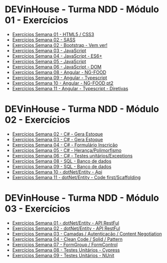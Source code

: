 # DEVinHouse - Turma NDD - Módulo 01 - Exercícios

 <ul>
    <li><a href="https://github.com/edmilsondmx/DEVinHouse-Exercicios/tree/main/Modulo-01/Exercicios-Semana01" target="_blank">Exercícios Semana 01 - HTML5 / CSS3</a></li>
    <li><a href="https://github.com/edmilsondmx/DEVinHouse-Exercicios/tree/main/Modulo-01/Exercicios-Semana02" target="_blank">Exercícios Semana 02 - SASS</a></li>
    <li><a href="https://github.com/edmilsondmx/DEVinHouse-Exercicios/tree/main/Modulo-01/Exercicios-Semana02-2" target="_blank">Exercícios Semana 02 - Bootstrap - <a href="https://edmilsondmx.github.io/projeto-pagina-viagens/">Vem ver!</a></a></li>
    <li><a href="https://github.com/edmilsondmx/DEVinHouse-Exercicios/tree/main/Modulo-01/Exercicios-Semana03" target="_blank">Exercícios Semana 03 - JavaScript</a></li>
    <li><a href="https://github.com/edmilsondmx/DEVinHouse-Exercicios/tree/main/Modulo-01/Exercicios-Semana04" target="_blank">Exercícios Semana 04 - JavaScript - ES6+</a></li>
    <li><a href="https://github.com/edmilsondmx/DEVinHouse-Exercicios/tree/main/Modulo-01/Exercicios-Semana05" target="_blank">Exercícios Semana 05 - JavaScript</a></li>
    <li><a href="https://github.com/edmilsondmx/DEVinHouse-Exercicios/tree/main/Modulo-01/Exerc%C3%ADcios-Semana06" target="_blank">Exercícios Semana 06 - JavaScript - DOM</a></li>
    <li><a href="https://github.com/edmilsondmx/DEVinHouse-Exercicios/tree/main/Modulo-01/Exercicios-Semana08" target="_blank">Exercícios Semana 08 - Angular - NG-FOOD</a></li>
    <li><a href="https://github.com/edmilsondmx/DEVinHouse-Exercicios/tree/main/Modulo-01/Exercicios-Semana09" target="_blank">Exercícios Semana 09 - Angular - Typescript</a></li>
    <li><a href="https://github.com/edmilsondmx/DEVinHouse-Exercicios/tree/main/Modulo-01/Exercicios-Semana10" target="_blank">Exercícios Semana 10 - Angular - NG-FOOD pt2</a></li>
    <li><a href="https://github.com/edmilsondmx/DEVinHouse-Exercicios/tree/main/Modulo-01/Exercicios-Semana11" target="_blank">Exercícios Semana 11 - Angular - Typescript - Diretivas</a></li>
 </ul>


# DEVinHouse - Turma NDD - Módulo 02 - Exercícios

<ul>
    <li><a href="https://github.com/edmilsondmx/DEVinHouse-Exercicios/tree/main/Modulo-02/Exercicios-Semana02/GeraEstoque" target="_blank">Exercícios Semana 02 - C# - Gera Estoque</a></li>
    <li><a href="https://github.com/edmilsondmx/DEVinHouse-Exercicios/tree/main/Modulo-02/Exercicios-Semana03/GeraEstoque" target="_blank">Exercícios Semana 03 - C# - Gera Estoque</a></li>
    <li><a href="https://github.com/edmilsondmx/DEVinHouse-Exercicios/tree/main/Modulo-02/Exercicios-Semana04/Formul%C3%A1rioInscricao" target="_blank">Exercícios Semana 04 - C# - Formulário Inscrição</a></li>
    <li><a href="https://github.com/edmilsondmx/DEVinHouse-Exercicios/tree/main/Modulo-02/Exercicios-Semana05" target="_blank">Exercícios Semana 05 - C# - Herança/Polimorfismo </a></li>
    <li><a href="https://github.com/edmilsondmx/DEVinHouse-Exercicios/tree/main/Modulo-02/Exercicios-Semana06" target="_blank">Exercícios Semana 06 - C# - Testes unitários/Exceptions </a></li>
    <li><a href="https://github.com/edmilsondmx/DEVinHouse-Exercicios/tree/main/Modulo-02/Exercicios-Semana07" target="_blank">Exercícios Semana 08 - SQL - Banco de dados </a></li>
    <li><a href="https://github.com/edmilsondmx/DEVinHouse-Exercicios/tree/main/Modulo-02/Exercicios-Semana09" target="_blank">Exercícios Semana 09 - SQL - Banco de dados </a></li>
    <li><a href="https://github.com/edmilsondmx/DEVinHouse-Exercicios/tree/main/Modulo-02/Exercicios-Semana10" target="_blank">Exercícios Semana 10 - dotNet/Entity - Api </a></li>
    <li><a href="https://github.com/edmilsondmx/DEVinHouse-Exercicios/tree/main/Modulo-02/Exercicios-Semana11" target="_blank">Exercícios Semana 11 - dotNet/Entity - Code first/Scaffolding </a></li>
    
 </ul>

 # DEVinHouse - Turma NDD - Módulo 03 - Exercícios

 <ul>

   <li><a href="https://github.com/edmilsondmx/DEVinHouse-Exercicios/tree/main/Modulo-03/Exercicios-Semana01" target="_blank">Exercícios Semana 01 - dotNet/Entity - API RestFul </a></li>
   <li><a href="https://github.com/edmilsondmx/DEVinHouse-Exercicios/tree/main/Modulo-03/Exercicios-Semana02" target="_blank">Exercícios Semana 02 - dotNet/Entity - API RestFul </a></li>
   <li><a href="https://github.com/edmilsondmx/DEVinHouse-Exercicios/tree/main/Modulo-03/Exercicios-Semana03" target="_blank">Exercícios Semana 03 - Camadas / Autenticação / Content Negotiation </a></li>
   <li><a href="https://github.com/edmilsondmx/DEVinHouse-Exercicios/tree/main/Modulo-03/Exercicios-Semana04" target="_blank">Exercícios Semana 04 - Clean Code / Solid / Pattern </a></li>
   <li><a href="https://github.com/edmilsondmx/DEVinHouse-Exercicios/tree/main/Modulo-03/Exercicios-Semana05" target="_blank">Exercícios Semana 07 - FormGroup / FormControl </a></li>
   <li><a href="https://github.com/edmilsondmx/DEVinHouse-Exercicios/tree/main/Modulo-03/Exercicios-Semana08" target="_blank">Exercícios Semana 08 - Testes Unitários - Cypress </a></li>
   <li><a href="https://github.com/edmilsondmx/DEVinHouse-Exercicios/tree/main/Modulo-03/Exercicios-Semana09" target="_blank">Exercícios Semana 09 - Testes Unitários - NUnit </a></li>

 </ul>